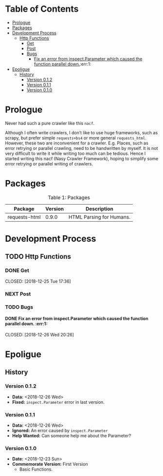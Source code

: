 # Table of Contents

-   [Prologue](#orge8b2d63)
-   [Packages](#org2d6e4f2)
-   [Development Process](#orgcdb2d25)
    -   [Http Functions](#org2562d26)
        -   [Get](#org268a91b)
        -   [Post](#org39534ac)
        -   [Bugs](#org60b0f47)
            -   [Fix an error from inspect.Parameter which caused the function parallel down.](#org5f07c18):err:1:
-   [Epoligue](#orga79b864)
    -   [History](#orgd2e0e7c)
        -   [Version 0.1.2](#org1180830)
        -   [Version 0.1.1](#org3b9e479)
        -   [Version 0.1.0](#orga1b8a28)



<a id="orge8b2d63"></a>

# Prologue

Never had such a pure crawler like this `nacf`.

Although I often write crawlers, I don&rsquo;t like to use huge frameworks, such as scrapy, but prefer
simple `requests+bs4` or more general `requests_html`.  However, these two are inconvenient for a
crawler.  E.g. Places, such as error retrying or parallel crawling, need to be handwritten by
myself.  It is not very difficult to write it while writing too much can be tedious.  Hence I
started writing this nacf (Nasy Crawler Framework), hoping to simplify some error retrying or
parallel writing of crawlers.


<a id="org2d6e4f2"></a>

# Packages

<table>
<caption class="t-above"><span class="table-number">Table 1:</span> Packages</caption>

<colgroup>
<col  class="org-left">

<col  class="org-right">

<col  class="org-left">
</colgroup>
<thead>
<tr>
<th scope="col" class="org-left">Package</th>
<th scope="col" class="org-right">Version</th>
<th scope="col" class="org-left">Description</th>
</tr>
</thead>

<tbody>
<tr>
<td class="org-left">requests-html</td>
<td class="org-right">0.9.0</td>
<td class="org-left">HTML Parsing for Humans.</td>
</tr>
</tbody>
</table>


<a id="orgcdb2d25"></a>

# Development Process


<a id="org2562d26"></a>

## TODO Http Functions


<a id="org268a91b"></a>

### DONE Get

<p><span class="timestamp-wrapper"><span class="timestamp-kwd">CLOSED:</span> <span class="timestamp">[2018-12-25 Tue 17:36]</span></span></p>


<a id="org39534ac"></a>

### NEXT Post


<a id="org60b0f47"></a>

### TODO Bugs


<a id="org5f07c18"></a>

#### DONE Fix an error from inspect.Parameter which caused the function parallel down.     :err:1:

<p><span class="timestamp-wrapper"><span class="timestamp-kwd">CLOSED:</span> <span class="timestamp">[2018-12-26 Wed 20:26]</span></span></p>


<a id="orga79b864"></a>

# Epoligue


<a id="orgd2e0e7c"></a>

## History


<a id="org1180830"></a>

### Version 0.1.2

-   **Data:** <span class="timestamp-wrapper"><span class="timestamp">&lt;2018-12-26 Wed&gt;</span></span>
-   **Fixed:** `inspect.Parameter` error in last version.


<a id="org3b9e479"></a>

### Version 0.1.1

-   **Data:** <span class="timestamp-wrapper"><span class="timestamp">&lt;2018-12-26 Wed&gt;</span></span>
-   **Ignored:** An error caused by `inspect.Parameter`
-   **Help Wanted:** Can someone help me about the Parameter?


<a id="orga1b8a28"></a>

### Version 0.1.0

-   **Date:** <span class="timestamp-wrapper"><span class="timestamp">&lt;2018-12-23 Sun&gt;</span></span>
-   **Commemorate Version:** First Version
    -   Basic Functions.
